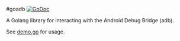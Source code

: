 #goadb
[![GoDoc](https://pkg.go.dev/github.com/timoxa0/goadb?status.svg)](https://pkg.go.dev/github.com/timoxa0/goadb)

A Golang library for interacting with the Android Debug Bridge (adb).

See [demo.go](cmd/demo/demo.go) for usage.
